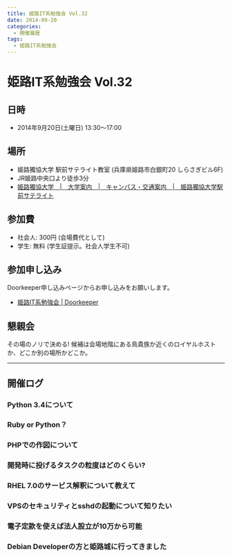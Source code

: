 ```yaml
---
title: 姫路IT系勉強会 Vol.32
date: 2014-09-20
categories:
  - 開催履歴
tags:
  - 姫路IT系勉強会
---
```


# 姫路IT系勉強会 Vol.32

## 日時

- 2014年9月20日(土曜日) 13:30～17:00

## 場所

- 姫路獨協大学 駅前サテライト教室 (兵庫県姫路市白銀町20 しらさぎビル6F)
- JR姫路中央口より徒歩3分
- [姫路獨協大学　|　大学案内　|　キャンパス・交通案内　|　姫路獨協大学駅前サテライト](http://www.himeji-du.ac.jp/access/satellite/)

## 参加費

- 社会人: 300円 (会場費代として)
- 学生: 無料 (学生証提示。社会人学生不可)

## 参加申し込み

Doorkeeper申し込みページからお申し込みをお願いします。

- [姫路IT系勉強会 | Doorkeeper](http://histudy.doorkeeper.jp/)

## 懇親会

その場のノリで決める!
候補は会場地階にある鳥貴族か近くのロイヤルホストか、どこか別の場所かどこか。

------------------------------------------------------------------------

## 開催ログ

### Python 3.4について

### Ruby or Python？

### PHPでの作図について

### 開発時に投げるタスクの粒度はどのくらい?

### RHEL 7.0のサービス解釈について教えて

### VPSのセキュリティとsshdの起動について知りたい

### 電子定款を使えば法人設立が10万から可能

### Debian Developerの方と姫路城に行ってきました
